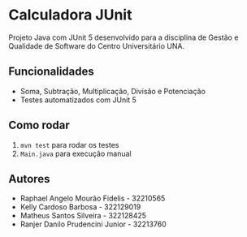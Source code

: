 # Calculadora JUnit

Projeto Java com JUnit 5 desenvolvido para a disciplina de Gestão e Qualidade de Software do Centro Universitário UNA.


## Funcionalidades

- Soma, Subtração, Multiplicação, Divisão e Potenciação
- Testes automatizados com JUnit 5

## Como rodar

1. `mvn test` para rodar os testes
2. `Main.java` para execução manual

## Autores

- Raphael Angelo Mourão Fidelis - 32210565
- Kelly Cardoso Barbosa - 322129019
- Matheus Santos Silveira - 322128425
- Ranjer Danilo Prudencini Junior - 32213760